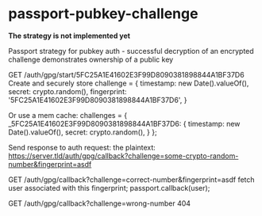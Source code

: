 passport-pubkey-challenge
=========================

**The strategy is not implemented yet**

Passport strategy for pubkey auth - successful decryption of an encrypted challenge demonstrates ownership of a public key


GET /auth/gpg/start/5FC25A1E41602E3F99D8090381898844A1BF37D6
Create and securely store
  challenge = {
    timestamp: new Date().valueOf(),
    secret: crypto.random(),
    fingerprint: '5FC25A1E41602E3F99D8090381898844A1BF37D6', 
  }

Or use a mem cache:
  challenges = {
    _5FC25A1E41602E3F99D8090381898844A1BF37D6: {
      timestamp: new Date().valueOf(),
      secret: crypto.random(),
    }
  };

Send response to auth request:
  <ciphertext encrypted to the key matching this fingerprint>
    the plaintext:
    https://server.tld/auth/gpg/callback?challenge=some-crypto-random-number&fingerprint=asdf

GET /auth/gpg/callback?challenge=correct-number&fingerprint=asdf
fetch user associated with this fingerprint; passport.callback(user);

GET /auth/gpg/callback?challenge=wrong-number
404
